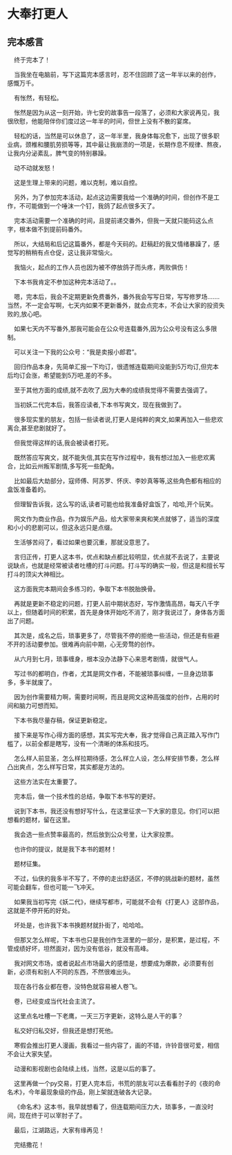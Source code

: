# 大奉打更人 
 ## 完本感言
     终于完本了！

    当我坐在电脑前，写下这篇完本感言时，忍不住回顾了这一年半以来的创作，感慨万千。

    有怅然，有轻松。

    怅然是因为从这一刻开始，许七安的故事告一段落了，必须和大家说再见，我很欣慰，他能陪伴你们度过这一年半的时间，但世上没有不散的宴席。

    轻松的话，当然是可以休息了，这一年半里，我身体每况愈下，出现了很多职业病，颈椎和腰肌劳损等等，其中最让我崩溃的一项是，长期作息不规律、熬夜，让我内分泌紊乱，脾气变的特别暴躁。

    动不动就发怒！

    这是生理上带来的问题，难以克制，难以自控。

    另外，为了参加完本活动，起点这边需要我给一个准确的时间，但创作不是工作，不可能做到一个唾沫一个钉，我鸽了起点很多天了。

    完本活动需要一个准确的时间，且提前递交番外，但我一天就只能码这么点字，根本做不到提前码番外。

    所以，大结局和后记这篇番外，都是今天码的。赶稿赶的我又情绪暴躁了，感觉写的稍稍有点仓促，这让我非常恼火。

    我恼火，起点的工作人员也因为被不停放鸽子而头疼，两败俱伤！

    下本书我肯定不参加这种完本活动了。。

    嗯，完本后，我会不定期更新免费番外，番外我会写写日常，写写修罗场.......当然，不一定会写啊，七天内如果不更新番外，就会点完本，不会让大家的投资失败的,放心吧。

    如果七天内不写番外,那我可能会在公众号连载番外,因为公众号没有这么多限制。

    可以关注一下我的公众号：“我是卖报小郎君”。

    回归作品本身，先简单汇报一下均订，很遗憾连载期间没能到5万均订,但完本后均订会涨，希望能到5万吧,差的不多。

    至于其他方面的成绩,就不去吹了,因为大奉的成绩我觉得不需要去强调了。

    当初妖二代完本后，我答应读者,下本书写爽文，现在我做到了。

    很多现实里的朋友，包括一些读者说,打更人是纯粹的爽文,如果再加入一些悲欢离合,甚至悲剧就好了。

    但我觉得这样的话,我会被读者打死。

    既然答应写爽文，就不能失信,其实在写作过程中，我有想过加入一些悲欢离合，比如云州叛军剧情,多写死一些配角。

    比如最后大劫部分，寇师傅、阿苏罗、怀庆、李妙真等等,这些角色都有相应的盒饭准备着的。

    但理智告诉我，这么写的话,读者可能也给我准备好盒饭了，哈哈,开个玩笑。

    网文作为商业作品，作为娱乐产品，给大家带来爽和笑点就够了，适当的深度和小小的悲剧可以，但这永远只是点缀。

    生活够苦闷了，看过如果也要沉重，那就没意思了。

    言归正传，打更人这本书，优点和缺点都比较明显，优点就不去说了，主要说说缺点，也就是经常被读者吐槽的打斗问题。打斗写的确实一般，但这是和擅长写打斗的顶尖大神相比。

    这方面我完本期间会多练习的，争取下本书脱胎换骨。

    再就是更新不稳定的问题，打更人前中期状态好，写作激情高昂，每天八千字以上，但随着时间的积累，首先是身体开始吃不消了，刚才我说过了，身体各方面出了问题。

    其次是，成名之后，琐事更多了，尽管我不停的拒绝一些活动，但还是有些避不开的活动要参加。很难再向前中期，心无旁骛的创作。

    从六月到七月，琐事缠身，根本没办法静下心来思考剧情，就很气人。

    写过书的都明白，作者，尤其是网文作者，不能被琐事纠缠，一旦身边琐事多，多半就废了。

    因为创作需要精力啊，需要时间啊，而且是网文这种高强度的创作，占用的时间和脑力可想而知。

    下本书我尽量存稿，保证更新稳定。

    接下来是写作心得方面的感想，其实写完大奉，我才觉得自己真正踏入写作门槛了，以前全都是瞎写，没有一个清晰的体系和技巧。

    怎么样人前显圣，怎么样拉期待感，怎么样立人设，怎么样安排节奏，怎么样凸出爽点，怎么样写日常，其实都是方法的。

    这些方法实在太重要了。

    完本后，做一个技术性的总结，争取下本书写的更好。

    说到下本书，我还没有想好写什么，在这里征求一下大家的意见。你们可以把想看的题材，留在这里。

    我会选一些点赞率最高的，然后放到公众号里，让大家投票。

    也许你的提议，就是我下本书的题材！

    题材征集。

    不过，仙侠的我多半不写了，不停的走出舒适区，不停的挑战新的题材，虽然可能会翻车，但也可能一飞冲天。

    如果我当初写完《妖二代》，继续写都市，可能就不会有《打更人》这部作品，这就是不停开拓的好处。

    坏处是，也许我下本书换题材就扑街了，哈哈哈。

    但那又怎么样呢，下本书也只是我创作生涯里的一部分，是积累，是过程，不管成绩好坏，坦然面对，因为没有低谷，就没有高峰。

    我对网文市场，或者说起点市场最大的感悟是，想要成为爆款，必须要有创新，必须有和别人不同的东西，不然很难出头。

    现在各行各业都在卷，没特色就容易被人卷飞。

    卷，已经变成当代社会主流了。

    这里点名吐槽一下老鹰，一天三万字更新，这特么是人干的事？

    私交好归私交好，但我还是想打死他。

    寒假会推出打更人漫画，我看过一些内容了，画的不错，许铃音很可爱，相信不会让大家失望。

    动漫和影视剧也会陆续上线，当然，这是以后的事了。

    这里再做一个py交易，打更人完本后，书荒的朋友可以去看看肘子的《夜的命名术》，今年最现象级的作品，刚上架就连破各大记录。

    《命名术》这本书，我早就想看了，但连载期间压力大，琐事多，一直没时间，现在终于可以宰肘子了。

    最后，江湖路远，大家有缘再见！

    完结撒花！